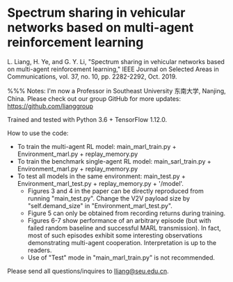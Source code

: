 # Spectrum sharing in vehicular networks based on multi-agent reinforcement learning

L. Liang, H. Ye, and G. Y. Li, "Spectrum sharing in vehicular networks based on multi-agent reinforcement learning," IEEE Journal on Selected Areas in Communications, vol. 37, no. 10, pp. 2282-2292, Oct. 2019. 

%%% Notes: I'm now a Professor in Southeast University 东南大学, Nanjing, China. Please check out our group GitHub for more updates: https://github.com/lianggroup

Trained and tested with Python 3.6 + TensorFlow 1.12.0. 

How to use the code:

- To train the multi-agent RL model: main_marl_train.py + Environment_marl.py + replay_memory.py
- To train the benchmark single-agent RL model: main_sarl_train.py + Environment_marl.py + replay_memory.py
- To test all models in the same environment: main_test.py + Environment_marl_test.py + replay_memory.py + '/model'. 
  - Figures 3 and 4 in the paper can be directly reproduced from running "main_test.py". Change the V2V payload size by "self.demand_size" in "Environment_marl_test.py".
  - Figure 5 can only be obtained from recording returns during training. 
  - Figures 6-7 show performance of an arbitrary episode (but with failed random baseline and successful MARL transmission). In fact, most of such episodes exhibit some interesting observations demonstrating multi-agent cooperation. Interpretation is up to the readers. 
  - Use of "Test" mode in "main_marl_train.py" is not recommended. 

Please send all questions/inquires to lliang@seu.edu.cn.
